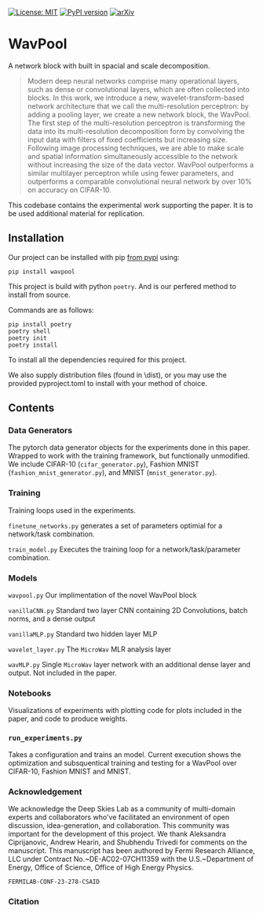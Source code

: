 

[![License: MIT](https://img.shields.io/badge/License-MIT-yellow.svg)](https://opensource.org/licenses/MIT)
[![PyPI version](https://img.shields.io/pypi/v/wavpool)](https://pypi.org/project/wavpool/)
[![arXiv](https://img.shields.io/badge/arXiv-1234.56789-b31b1b.svg)](https://arxiv.org/abs/1234.56789)

# WavPool

A network block with built in spacial and scale decomposition.


>    Modern deep neural networks comprise many operational layers, such as dense or convolutional layers, which are often collected into blocks. In this work, we introduce a new, wavelet-transform-based network architecture that we call the multi-resolution perceptron: by adding a pooling layer, we create a new network block, the WavPool. The first step of the multi-resolution perceptron is transforming the data into its multi-resolution decomposition form by convolving the input data with filters of fixed coefficients but increasing size. Following image processing techniques, we are able to make scale and spatial information simultaneously accessible to the network without increasing the size of the data vector. WavPool outperforms a similar multilayer perceptron while using fewer parameters, and outperforms a comparable convolutional neural network by over 10% on accuracy on CIFAR-10.


This codebase contains the experimental work supporting the paper. It is to be used additional material for replication.

## Installation

Our project can be installed with pip [from pypi](https://pypi.org/project/wavpool/) using: 

```
pip install wavpool
```

This project is build with python `poetry`. And is our perfered method to install from source.

Commands are as follows:

```
pip install poetry
poetry shell
poetry init
poetry install
```

To install all the dependencies required for this project.


We also supply distribution files (found in \dist), or you may use the provided pyproject.toml to install with your method of choice.

## Contents

### Data Generators
The pytorch data generator objects for the experiments done in this paper.
Wrapped to work with the training framework, but functionally unmodified.
We include CIFAR-10 (`cifar_generator.py`), Fashion MNIST (`fashion_mnist_generator.py`), and MNIST (`mnist_generator.py`).

### Training
Training loops used in the experiments.

`finetune_networks.py` generates a set of parameters optimial for a network/task combination.

`train_model.py` Executes the training loop for a network/task/parameter combination.

### Models

`wavpool.py` Our implimentation of the novel WavPool block

`vanillaCNN.py` Standard two layer CNN containing 2D Convolutions, batch norms, and a dense output

`vanillaMLP.py` Standard two hidden layer MLP

`wavelet_layer.py` The `MicroWav` MLR analysis layer

`wavMLP.py` Single `MicroWav` layer network with an additional dense layer and output. Not included in the paper.


### Notebooks

Visualizations of experiments with plotting code for plots included in the paper, and code to produce weights.

### `run_experiments.py`

Takes a configuration and trains an model.
Current execution shows the optimization and subsquentical training and testing for a WavPool over CIFAR-10, Fashion MNIST and MNIST.

### Acknowledgement 

We acknowledge the Deep Skies Lab as a community of multi-domain experts and collaborators who've facilitated an environment of open discussion, idea-generation, and collaboration. This community was important for the development of this project.
We thank Aleksandra Ciprijanovic, Andrew Hearin, and Shubhendu Trivedi for comments on the manuscript.
This manuscript has been authored by Fermi Research Alliance, LLC under Contract No.~DE-AC02-07CH11359 with the U.S.~Department of Energy, Office of Science, Office of High Energy Physics.


`FERMILAB-CONF-23-278-CSAID`

### Citation 
